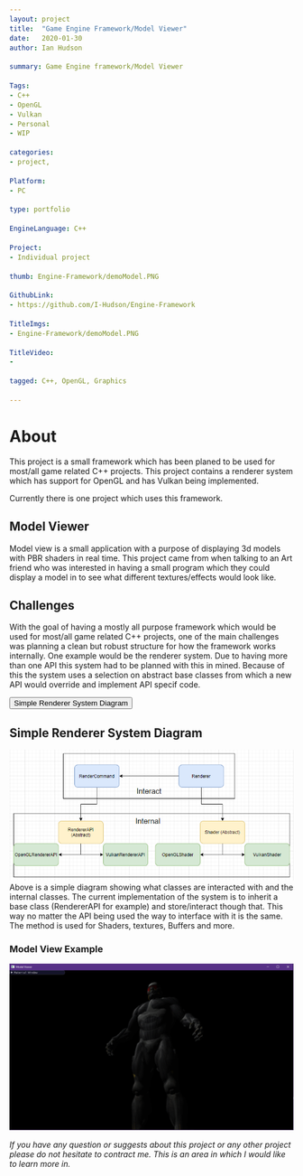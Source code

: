 ```yaml
---
layout: project
title:  "Game Engine Framework/Model Viewer"
date:   2020-01-30 
author: Ian Hudson

summary: Game Engine framework/Model Viewer

Tags:
- C++
- OpenGL
- Vulkan
- Personal
- WIP

categories:
- project,

Platform:
- PC

type: portfolio

EngineLanguage: C++

Project:
- Individual project

thumb: Engine-Framework/demoModel.PNG

GithubLink:
- https://github.com/I-Hudson/Engine-Framework

TitleImgs:
- Engine-Framework/demoModel.PNG

TitleVideo:
- 

tagged: C++, OpenGL, Graphics

---
```


# About 
This project is a small framework which has been planed to be used for most/all game related C++ projects. This project contains a renderer system which has support for OpenGL and has Vulkan being implemented.

Currently there is one project which uses this framework.

## Model Viewer
Model view is a small application with a purpose of displaying 3d models with PBR shaders in real time. This project came from when talking to an Art friend who was interested in having a small program which they could display a model in to see what different textures/effects would look like.

## Challenges
With the goal of having a mostly all purpose framework which would be used for most/all game related C++ projects, one of the main challenges was planning a clean but robust structure for how the framework works internally. One example would be the renderer system. Due to having more than one API this system had to be planned with this in mined. Because of this the system uses a selection on abstract base classes from which a new API would override and implement API specif code.

<button type="button" class="btn btn-info" data-toggle="collapse" data-target="#renderSystemDiagram">Simple Renderer System Diagram</button>
<div id="renderSystemDiagram" class="collapse">
<h2>Simple Renderer System Diagram</h2>
<p>
<a href="https://i-hudson.github.io/assets/img/project/Engine-Framework/demoModel.PNG" target="_blank"><img src="/../assets/img/project/Engine-Framework/simpleRenderSystem.PNG"></a>
Above is a simple diagram showing what classes are interacted with and the internal classes. The current implementation of the system is to inherit a base class (RendererAPI for example) and store/interact though that. This way no matter the API being used the way to interface with it is the same. The method is used for Shaders, textures, Buffers and more.

</p>
</div>

### Model View Example
<a href="https://i-hudson.github.io/assets/img/project/Engine-Framework/demoModel.PNG" target="_blank"><img src="/assets/img/project/Engine-Framework/demoModel.PNG"></a>


<!--
<button type="button" class="btn btn-info" data-toggle="collapse" data-target="#improvments">Future / Improvements</button>
<div id="improvments" class="collapse">
<h2>Future / Improvements</h2>
<p>
</p>
</div>
-->
<i>If you have any question or suggests about this project or any other project please do not hesitate to contract me. This is an area in which I would like to learn more in.<i/>

